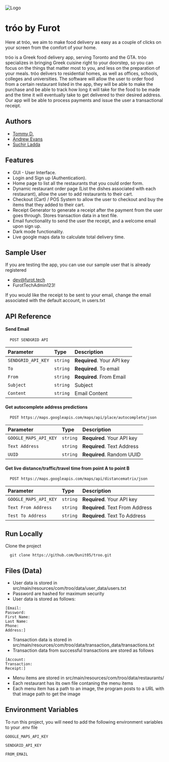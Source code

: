 ![Logo](https://filose-mirror.000webhostapp.com/furot.png)

# tróo by Furot

Here at tróo, we aim to make food delivery as easy as a couple of clicks on your screen from the comfort of your home.

tróo is a Greek food delivery app, serving Toronto and the GTA.
tróo specializes in bringing Greek cuisine right to your doorstep, so you can focus on the things that matter most to you, and less on the preparation of your meals.
tróo delivers to residential homes, as well as offices, schools, colleges and universities.
The software will allow the user to order food from a certain restaurant listed in the app, they will be able to make the purchase and be able to track how long it will take for the food to be made and the time it will eventually take to get delivered to their desired address.
Our app will be able to process payments and issue the user a transactional receipt.

## Authors

- [Tommy D.](https://www.tdmwebsolutions.com/team/tommy)
- [Andrew Evans](https://www.furot.tech)
- [Suchir Ladda](https://www.furot.tech)

## Features

- GUI - User Interface.
- Login and Sign up (Authentication).
- Home page to list all the restaurants that you could order form.
- Dynamic restaurant order page (List the dishes associated with each restaurant), allow the user to add restaurants to their cart.
- Checkout (Cart) / POS System to allow the user to checkout and buy the items that they added to their cart.
- Receipt Generator to generate a receipt after the payment from the user goes through. Stores transaction data in a text file.
- Email functionality to send the user the receipt, and a welcome email upon sign up.
- Dark mode functionality.
- Live google maps data to calculate total delivery time.

## Sample User

If you are testing the app, you can use our sample user that is already registered

- dev@furot.tech
- FurotTechAdmin123!

If you would like the receipt to be sent to your email, change the email associated with the default account, in users.txt

## API Reference

#### Send Email

```http
  POST SENDGRID API
```

| Parameter          | Type     | Description                |
| :----------------- | :------- | :------------------------- |
| `SENDGRID_API_KEY` | `string` | **Required**. Your API key |
| `To`               | `string` | **Required**. To email     |
| `From`             | `string` | **Required**. From Email   |
| `Subject`          | `string` | Subject                    |
| `Content`          | `string` | Email Content              |

#### Get autocomplete address predictions

```http
  POST https://maps.googleapis.com/maps/api/place/autocomplete/json
```

| Parameter             | Type     | Description                |
| :-------------------- | :------- | :------------------------- |
| `GOOGLE_MAPS_API_KEY` | `string` | **Required**. Your API key |
| `Text Address`        | `string` | **Required**. Text Address |
| `UUID`                | `string` | **Required**. Random UUID  |

#### Get live distance/traffic/travel time from point A to point B

```http
  POST https://maps.googleapis.com/maps/api/distancematrix/json
```

| Parameter             | Type     | Description                     |
| :-------------------- | :------- | :------------------------------ |
| `GOOGLE_MAPS_API_KEY` | `string` | **Required**. Your API key      |
| `Text From Address`   | `string` | **Required**. Text From Address |
| `Test To Address`     | `string` | **Required**. Text To Address   |

## Run Locally

Clone the project

```
  git clone https://github.com/Dunit05/troo.git
```

## Files (Data)

- User data is stored in src/main/resources/com/troo/data/user_data/users.txt
- Password are hashed for maximum security
- User data is stored as follows:

```
[Email:
Password:
First Name:
Last Name:
Phone:
Address:]
```

- Transaction data is stored in src/main/resources/com/troo/data/transaction_data/transactions.txt
- Transaction data from successful transactions are stored as follows

```
[Account:
Transaction:
Receipt:]
```

- Menu items are stored in src/main/resources/com/troo/data/restaurants/
- Each restaurant has its own file contaning the menu items
- Each menu item has a path to an image, the program posts to a URL with that image path to get the image

## Environment Variables

To run this project, you will need to add the following environment variables to your .env file

`GOOGLE_MAPS_API_KEY`

`SENDGRID_API_KEY`

`FROM_EMAIL`
